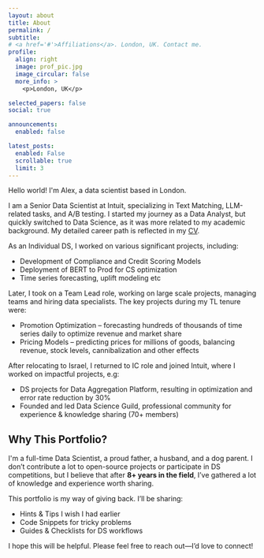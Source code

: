```yaml
---
layout: about
title: About
permalink: /
subtitle:
# <a href='#'>Affiliations</a>. London, UK. Contact me.
profile:
  align: right
  image: prof_pic.jpg
  image_circular: false
  more_info: >
    <p>London, UK</p>

selected_papers: false
social: true

announcements:
  enabled: false

latest_posts:
  enabled: False
  scrollable: true
  limit: 3
---
```


<!-- ## About Me -->

Hello world! I'm Alex, a data scientist based in London.

I am a Senior Data Scientist at Intuit, specializing in Text Matching, LLM-related tasks, and A/B testing. I started my journey as a Data Analyst, but quickly switched to Data Science, as it was more related to my academic background. My detailed career path is reflected in my <a href='/cv'>CV</a>.

As an Individual DS, I worked on various significant projects, including:

- Development of Compliance and Credit Scoring Models
- Deployment of BERT to Prod for CS optimization
- Time series forecasting, uplift modeling etc

Later, I took on a Team Lead role, working on large scale projects, managing teams and hiring data specialists. The key projects during my TL tenure were:

- Promotion Optimization – forecasting hundreds of thousands of time series daily to optimize revenue and market share
- Pricing Models – predicting prices for millions of goods, balancing revenue, stock levels, cannibalization and other effects

After relocating to Israel, I returned to IC role and joined Intuit, where I worked on impactful projects, e.g:

- DS projects for Data Aggregation Platform, resulting in optimization and error rate reduction by 30%
- Founded and led Data Science Guild, professional community for experience & knowledge sharing (70+ members)

## Why This Portfolio?

I'm a full-time Data Scientist, a proud father, a husband, and a dog parent. I don’t contribute a lot to open-source projects or participate in DS competitions, but I believe that after **8+ years in the field**, I’ve gathered a lot of knowledge and experience worth sharing.

This portfolio is my way of giving back. I’ll be sharing:

- Hints & Tips I wish I had earlier
- Code Snippets for tricky problems
- Guides & Checklists for DS workflows

I hope this will be helpful. Please feel free to reach out—I’d love to connect!
